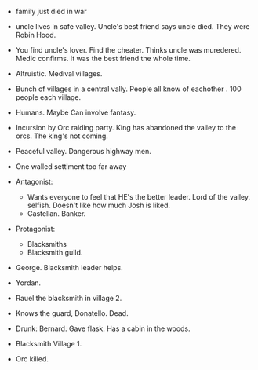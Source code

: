 - family just died in war
- uncle lives in safe valley. Uncle's best friend says uncle died. They were Robin Hood. 
- You find uncle's lover. Find the cheater. Thinks uncle was muredered. Medic confirms. It was the best friend the whole time. 
- Altruistic. Medival villages. 
- Bunch of villages in a central vally. People all know of eachother . 100 people each village. 
- Humans. Maybe Can involve fantasy. 
- Incursion by Orc raiding party. King has abandoned the valley to the orcs. The king's not coming. 
- Peaceful valley. Dangerous highway men. 
- One walled settlment too far away
- Antagonist: 
	- Wants everyone to feel that HE's the better leader. Lord of the valley. selfish. Doesn't like how much Josh is liked. 
	- Castellan. Banker. 
- Protagonist: 
	- Blacksmiths
	- Blacksmith guild. 

- George. Blacksmith leader helps. 
- Yordan. 
- Rauel the blacksmith in village 2. 
- Knows the guard, Donatello. Dead. 
- Drunk: Bernard. Gave flask. Has a cabin in the woods. 
- Blacksmith Village 1. 
- Orc killed. 